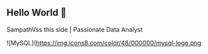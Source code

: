 ## Hello World 👋

SampathVss this side | Passionate Data Analyst

![MySQL](https://img.icons8.com/color/48/000000/mysql-logo.png

